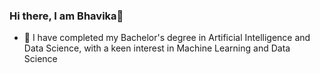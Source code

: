 ### Hi there, I am Bhavika👋
- 🌱 I have completed my Bachelor's degree in Artificial Intelligence and Data Science, with a keen interest in Machine Learning and Data Science

<!--
**bhavikasalvi/bhavikasalvi** is a ✨ _special_ ✨ repository because its `README.md` (this file) appears on your GitHub profile.


- 📫 How to reach me: 
-->
